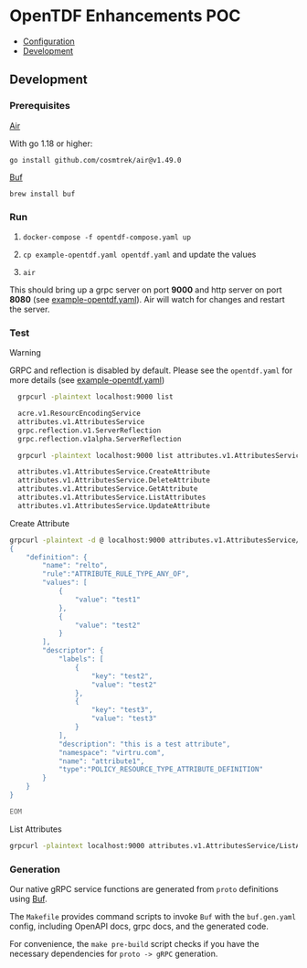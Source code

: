 # OpenTDF Enhancements POC

- [Configuration](./docs/configuration.md)
- [Development](#development)

## Development

### Prerequisites

[Air](https://github.com/cosmtrek/air)

With go 1.18 or higher:

`go install github.com/cosmtrek/air@v1.49.0`

[Buf](https://buf.build/docs/ecosystem/cli-overview)

`brew install buf`

### Run

1. `docker-compose -f opentdf-compose.yaml up`

2. `cp example-opentdf.yaml opentdf.yaml` and update the values

3. `air`

This should bring up a grpc server on port **9000** and http server on port **8080** (see [example-opentdf.yaml](https://github.com/opentdf/opentdf-v2-poc/blob/main/example-opentdf.yaml#L38-L43)). Air will watch for changes and restart the server.

### Test

> [!WARNING]
> GRPC and reflection is disabled by default. Please see the `opentdf.yaml` for more details (see [example-opentdf.yaml](https://github.com/opentdf/opentdf-v2-poc/blob/main/example-opentdf.yaml#L38-L43))

```bash
  grpcurl -plaintext localhost:9000 list

  acre.v1.ResourcEncodingService
  attributes.v1.AttributesService
  grpc.reflection.v1.ServerReflection
  grpc.reflection.v1alpha.ServerReflection

  grpcurl -plaintext localhost:9000 list attributes.v1.AttributesService

  attributes.v1.AttributesService.CreateAttribute
  attributes.v1.AttributesService.DeleteAttribute
  attributes.v1.AttributesService.GetAttribute
  attributes.v1.AttributesService.ListAttributes
  attributes.v1.AttributesService.UpdateAttribute

```

Create Attribute

```bash
grpcurl -plaintext -d @ localhost:9000 attributes.v1.AttributesService/CreateAttribute <<EOM
{
    "definition": {
        "name": "relto",
        "rule":"ATTRIBUTE_RULE_TYPE_ANY_OF",
        "values": [
            {
                "value": "test1"
            },
            {
                "value": "test2"
            }
        ],
        "descriptor": {
            "labels": [
                {
                    "key": "test2",
                    "value": "test2"
                },
                {
                    "key": "test3",
                    "value": "test3"
                }
            ],
            "description": "this is a test attribute",
            "namespace": "virtru.com",
            "name": "attribute1",
            "type":"POLICY_RESOURCE_TYPE_ATTRIBUTE_DEFINITION"
        }
    }
}

EOM
```

List Attributes

```bash
grpcurl -plaintext localhost:9000 attributes.v1.AttributesService/ListAttributes
```

### Generation

Our native gRPC service functions are generated from `proto` definitions using [Buf](https://buf.build/docs/introduction).

The `Makefile` provides command scripts to invoke `Buf` with the `buf.gen.yaml` config, including OpenAPI docs, grpc docs, and the
generated code.

For convenience, the `make pre-build` script checks if you have the necessary dependencies for `proto -> gRPC` generation.
